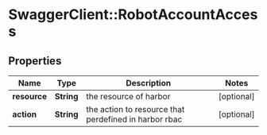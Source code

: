 # SwaggerClient::RobotAccountAccess

## Properties
Name | Type | Description | Notes
------------ | ------------- | ------------- | -------------
**resource** | **String** | the resource of harbor | [optional] 
**action** | **String** | the action to resource that perdefined in harbor rbac | [optional] 


